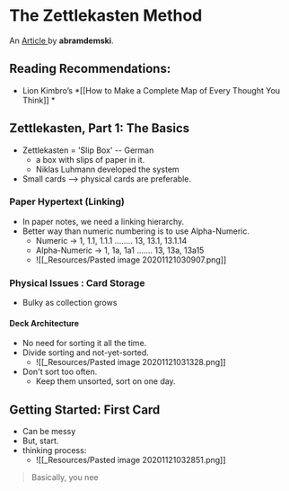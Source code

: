# The Zettlekasten Method
An [Article ](https://www.lesswrong.com/posts/NfdHG6oHBJ8Qxc26s/the-zettelkasten-method-1#Zettelkasten__Part_2__Further_Advice) by **abramdemski**.

## Reading Recommendations:
-  Lion Kimbro’s *[[How to Make a Complete Map of Every Thought You Think]] *

## Zettlekasten, Part 1: The Basics
- Zettlekasten = 'Slip Box' -- German
	- a box with slips of paper in it.
	- Niklas Luhmann developed the system
- Small cards --> physical cards are preferable.

### Paper Hypertext (Linking)
- In paper notes, we need a linking hierarchy.
- Better way than numeric numbering is to use Alpha-Numeric.
	- Numeric -> 1, 1.1, 1.1.1  ........ 13, 13.1, 13.1.14
	- Alpha-Numeric -> 1, 1a, 1a1 ....... 13, 13a, 13a15
	- ![[_Resources/Pasted image 20201121030907.png]]

###  Physical Issues : Card Storage
- Bulky as collection grows

#### Deck Architecture
- No need for sorting it all the time.
- Divide sorting and not-yet-sorted.
	- ![[_Resources/Pasted image 20201121031328.png]]
- Don't sort too often.
	- Keep them unsorted, sort on one day.

## Getting Started: First Card
- Can be messy
- But, start.
- thinking process:
	- ![[_Resources/Pasted image 20201121032851.png]]


> Basically, you nee



